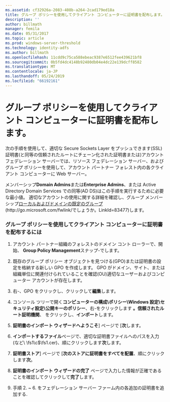 ```yaml
---
ms.assetid: cf32926a-2083-408b-a264-2cad179ed18a
title: グループ ポリシーを使用してクライアント コンピューターに証明書を配布します。
description: ''
author: billmath
manager: femila
ms.date: 05/31/2017
ms.topic: article
ms.prod: windows-server-threshold
ms.technology: identity-adfs
ms.author: billmath
ms.openlocfilehash: 11cdd9c75ca588ebeac9387e6512fee439621bf8
ms.sourcegitcommit: 0b5fd4dc4148b92480db04e4dc22e139dcff8582
ms.translationtype: MT
ms.contentlocale: ja-JP
ms.lasthandoff: 05/24/2019
ms.locfileid: "66192161"
---
```

# <a name="distribute-certificates-to-client-computers-by-using-group-policy"></a>グループ ポリシーを使用してクライアント コンピューターに証明書を配布します。


次の手順を使用して、適切な Secure Sockets Layer をプッシュできます\(SSL\)証明書\(と同等の信頼されたルートにチェーン化された証明書または\)アカウント フェデレーション サーバーでは、リソース フェデレーション サーバー、およびグループ ポリシーを使用して、アカウント パートナー フォレスト内の各クライアント コンピューターに Web サーバー。  
  
メンバーシップ**Domain Admins**または**Enterprise Admins**、または Active Directory Domain Services での同等\(AD DS\)はこの手順を実行するために必要な最小値。  適切なアカウントの使用に関する詳細を確認し、グループ メンバーシップ[ローカルおよびドメインの既定のグループ](https://go.microsoft.com/fwlink/?LinkId=83477) \(http:\/\/go.microsoft.com\/fwlink\/でしょうか。LinkId\=83477\)します。   
  
### <a name="to-distribute-certificates-to-client-computers-by-using-group-policy"></a>グループ ポリシーを使用してクライアント コンピューターに証明書を配布するには  
  
1.  アカウント パートナー組織のフォレストのドメイン コント ローラーで、開始、 **Group Policy Management**スナップ\-でします。  
  
2.  既存のグループ ポリシー オブジェクトを見つける\(GPO\)または証明書の設定を格納する新しい GPO を作成します。 GPO がドメイン、サイト、または組織単位に関連付けられていることを確認\(OU\)適切なユーザーおよびコンピューター アカウントが存在します。  
  
3.  右\-、GPO をクリックし、クリックして**編集**します。  
  
4.  コンソール ツリーで開く**コンピューターの構成\\ポリシー\\Windows 設定\\セキュリティ設定\\公開キーのポリシー**、右\-をクリックします **。信頼されたルート証明機関**、 をクリックし、**インポート**します。  
  
5.  **証明書のインポート ウィザードへようこそ**] ページで [**次**します。  
  
6.  **インポートするファイル**ページで、適切な証明書ファイルへのパスを入力\(など\\ \\fs1\\c$\\fs1.cer\)、順にクリックします**次**します。  
  
7.  **証明書ストア**] ページで [**次のストアに証明書をすべてを配置**、順にクリックします**次**。  
  
8.  **証明書のインポート ウィザードの完了** ページで入力した情報が正確であることを確認してクリックして**完了**します。  
  
9. 手順 2. ~ 6. をフェデレーション サーバー ファーム内の各追加の証明書を追加する.  
